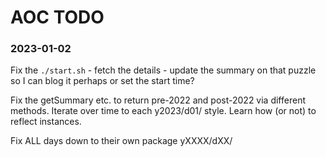 # AOC TODO

### 2023-01-02

Fix the `./start.sh` 
    - fetch the details
    - update the summary on that puzzle so I can blog it perhaps or set the start time?

Fix the getSummary etc. to return pre-2022 and post-2022 via different methods.  Iterate over time to
each y2023/d01/ style.  Learn how (or not) to reflect instances.

Fix ALL days down to their own package yXXXX/dXX/

